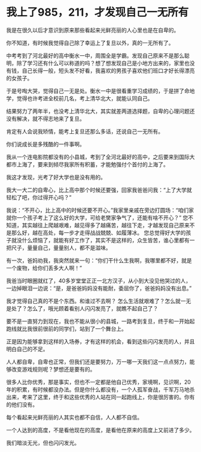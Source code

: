 # 我上了985，211，才发现自己一无所有

我是在很久以后才意识到原来那些看起来光鲜亮丽的人心里也是在自卑的。 

你不知道，有时候我觉得自己除了幸运上了复旦以外，真的一无所有了。 

中考考到了河北最好的高中衡水一中，周围全是学霸。发现自己原来不是那么聪明，除了学习还有什么可以称道的吗？想了想发现自己是小地方出来的，家里也没有钱，自己长得一般，短头发不好看，我喜欢的男孩子喜欢他们班口才好长得漂亮的女孩子。 

于是号啕大哭，觉得自己一无是处。衡水一中是很看重学习成绩的，于是拼了命地学，觉得也许考进全校前几名，考上清华北大，就能认同自己。 

结果努力了两年半，也没考上清华北大，其实就差两道选择题，自卑的心理问题还没有解决，就不得志地来了复旦。 

肯定有人会说我矫情，能考上复旦还那么多话，还说自己一无所有。 

你们说成长是多残酷的一件事啊。 

我从一个连电影院都没有的小县城，考到了全河北最好的高中，之后要来到国际大都市上海了，要来到倾尽我家所有积蓄，才能勉强付个首付的上海了。 

我这才发现，光考了好大学也是没有用的。 

我大一大二的自卑心，比上高中那个时候还要强，回家我爸爸问我：“上了大学就轻松了吧，你过得开心吗？” 

我说：“不开心，比上高中的时候还要不开心。”我家里亲戚在旁边打圆场：“咱们家就你一个孩子考上了这么好的大学，可给老樊家争气了，还能有啥不开心？” 您不知道，其实越往上爬越艰难，越见得多了越痛苦，越往下走，才越发现自己原来不是那么好，越在高处，每一步才走得战战兢兢、如履薄冰。 您总觉得好大学的孩子就没什么烦恼了，就能有好工作了，其实不是这样的，众生皆苦，谁心里都有一把尺子，量量自己，量量别人，都不是滋味。 

有一次，爸妈劝我，我突然就来一句：“你们干什么生我啊，我哪里都不好，就是一个废物，给你们丢多大人啊！” 

我爸当时眼圈就红了，40多岁堂堂正正一北方汉子，从小到大没见他哭过的人，一边掉眼泪一边说：“是，是爸爸妈妈没有能耐，委屈你了，爸爸妈妈没有出息。” 

我才觉得自己真的不是个东西。和谁过不去啊？ 怎么生活就艰难了？怎么就一无是处了？怎么了，哦光顾着看别人闪闪发亮了，就瞧不起自己了？ 

要不是一直努力到现在，我也不能从很小的县城，一路考到复旦，终于和一开始起跑线就比我很前很前的同学们，站到了一个舞台上。 

正是因为能够拿到这样的入场券，才有这样的机会，看到这些闪闪发亮的人，并且明白自己的不足。 

人人都自卑，自卑也正常，但我们还是要努力，万一哪一天我们这一点点努力，能够改变游戏规则呢？梦想还是要有的。 

很多人比你优秀，那是事实，但也不一定都是他自己优秀，家境啊，见识啊，20年的积累，有时候都没办法。但是你什么都没有，一个人孤军奋战，千军万马地杀出来，考来了这里，终于和这些优秀的人站在同一起跑线上，你是很厉害的。你有的他们没有。 

每个看起来光鲜亮丽的人其实也都不自信，人人都不自信。 

一个人达到的高度，不是看他现在的高度，是看他在原来的高度上又前进了多少。 

我们暗淡无光，但也闪闪发光。